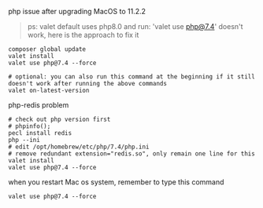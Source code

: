 php issue after upgrading MacOS to 11.2.2
>ps: valet default uses php8.0 and run: 'valet use php@7.4' doesn't work, here is the approach to fix it
```shell
composer global update
valet install
valet use php@7.4 --force

# optional: you can also run this command at the beginning if it still doesn't work after running the above commands
valet on-latest-version
``` 

php-redis problem

```shell
# check out php version first 
# phpinfo();
pecl install redis
php --ini
# edit /opt/homebrew/etc/php/7.4/php.ini 
# remove redundant extension="redis.so", only remain one line for this
valet install
valet use php@7.4 --force
```

when you restart Mac os system, remember to type this command
```shell
valet use php@7.4 --force
```